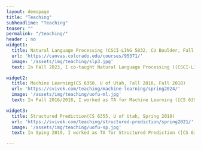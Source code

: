 ```yaml
---
layout: demopage 
title: "Teaching"
subheadline: "Teaching"
teaser: ""
permalink: "/teaching/"
header : no
widget1:
  title: Natural Language Processing (CSCI-LING 5832, CU Boulder, Fall 2023)
  url: 'https://canvas.colorado.edu/courses/95371/'
  image: '/assets/img/teaching/slp3.jpg'
  text: In Fall 2023, I co-taught Natural Language Processing ([CSCI-LING 5832](https://canvas.colorado.edu/courses/95371/)) with Prof. James Martin. I mainly taught LLMs, In-Context Learning, Dialogue, etc.

widget2:
  title: Machine Learning(CS 6350, U of Utah, Fall 2016, Fall 2018)
  url: 'https://svivek.com/teaching/machine-learning/spring2024/'
  image: '/assets/img/teaching/uofu-ml.jpg'
  text: In Fall 2016/2018, I worked as TA for Machine Learning ([CS 6350](https://svivek.com/teaching/machine-learning/spring2024/)) taught by Prof. Vivek Srikumar.

widget3:
  title: Structured Prediction(CS 6355, U of Utah, Spring 2019)
  url: 'https://svivek.com/teaching/structured-prediction/spring2021/'
  image: '/assets/img/teaching/uofu-sp.jpg'
  text: In Sping 2019, I worked as TA for Structured Prediction ([CS 6355](https://svivek.com/teaching/structured-prediction/spring2021/)) taught by Prof. Vivek Srikumar.

---
```



